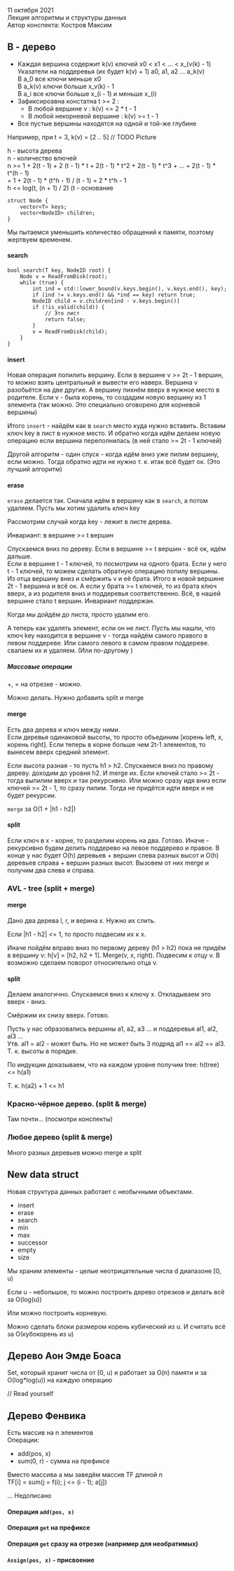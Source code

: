 11 октября 2021  
Лекция алгоритмы и структуры данных  
Автор конспекта: Костров Максим  


## B - дерево

- Каждая вершина содержит k(v) ключей x0 < x1 < ... < x_(v(k) - 1)  
Указатели на поддеревья (их будет k(v) + 1) a0, a1, a2 ... a_k(v)  
В a_0 все ключи меньше x0  
В a_k(v) ключи больше x_v(k) - 1  
В a_i все ключи больше x_(i - 1) и меньше x_(i)  
- Зафиксироавна констатна t >= 2 : 
	- В любой вершине v : k(v) <= 2 * t - 1
	- В любой некорневой вершине : k(v) >= t - 1
- Все пустые вершины находятся на одной и той-же глубине

Например, при t = 3, k(v) = [2 .. 5]
// TODO Picture

h - высота дерева  
n - количество влючей  
n >= 1 + 2(t - 1) + 2 (t - 1) * t + 2(t - 1) * t^2 + 2(t - 1) * t^3 + ... + 2(t - 1) * t^(h - 1)  
= 1 + 2(t - 1) * (t^h - 1) / (t - 1) = 2 * t^h - 1  
h <= log(t, (n + 1) / 2) (t - основание  

	struct Node {
		vector<T> keys;
		vector<NodeID> children;
	}

Мы пытаемся уменьшить количество обращений к памяти, поэтому жертвуем временем.  

#### search

	bool search(T key, NodeID root) {
		Node v = ReadFromDisk(root);
		while (true) {
			int ind = std::lower_bound(v.keys.begin(), v.keys.end(), key);
			if (ind != v.keys.end() && *ind == key) return true;
			NodeID child = v.children[ind - v.keys.begin()]
			if (!is_valid(child)) {
				// Это лист
				return false;
			}
			v = ReadFromDisk(child);
		}
	}

#### insert

Новая операция попилить вершину. Если в вершине v >= 2t - 1 вершин, то можно взять центральный и вывести его наверх. Вершина v разобьётся на две другие. А вершину пихнём вверх в нужное место в родителе. Если v - была корень, то создадим новую вершину из 1 элемента (так можно. Это специально оговорено для корневой вершины)

Итого `insert` - найдём как в `search` место куда нужно вставить. Вставим ключ key в лист в нужное место. И обратно когда идём делаем новую операцию если вершина переполнилась (в ней стало >= 2t - 1 ключей)

Другой алгоритм - один спуск - когда идём вниз уже пилим вершину, если можно. Тогда обратно идти не нужно т. к. итак всё будет ок. (Это лучший алгоритм)


#### erase

`erase` делается так. Сначала идём в вершину как в `search`, а потом удаляем.
Пусть мы хотим удалить ключ key

Рассмотрим случай когда key - лежит в листе дерева.

Инвариант: в вершине >= t вершин

Спускаемся вниз по дереву. Если в вершине >= t вершин - всё ок, идём дальше.  
Если в вершине t - 1 ключей, то посмотрим на одного брата. Если у него t - 1 ключей, то можем сделать обратную операцию попилу вершины. Из отца вершину вниз и смёржить v и её брата. Итого в новой вершине 2t - 1 вершина и всё ок.
А если у брата >= t ключей, то из брата ключ вверх, а из родителя вниз и поддеревья соответственно. Всё, в нашей вершине стало t вершин. Инвариант поддержан.  

Когда мы дойдём до листа, просто удалим его. 

А теперь как удалять элемент, если он не лист. Пусть мы нашли, что ключ key находится в вершине v - тогда найдём самого правого в левом поддереве. Или самого левого в самом правом поддереве. свапаем их и удаляем. (Или по-другому ) 

##### Массовые операции

+, = на отрезке - можно.

Можно делать. Нужно добавить split и merge

#### merge 

Есть два дерева и ключ между ними.  
Если деревья одинаковой высоты, то просто объединим [корень left, x, корень right]. Если теперь в корне больше чем 2t-1 элементов, то вынесем вверх средний элемент. 

Если высота разная - то пусть h1 > h2. Спускаемся вниз по правому дереву. доходим до уровня h2. И merge их. Если ключей стало >= 2t - тогда выпилим вверх и так рекурсивно. Или можно сразу идя вниз если ключей >= 2t - 1, то сразу пилим. Тогда не придётся идти вверх и не будет рекурсии.

`merge` за O(1 + |h1 - h2|)


#### split

Если ключ в x - корне, то разделим корень на два. Готово.
Иначе - рекурсивно будем делить поддерево на левое поддерево и правое. В конце у нас будет O(h) деревьев + вершин слева разных высот и O(h) деревьев справа + вершин разных высот. Вызовем от них merge и получим два слева и справа. 

### AVL - tree (split + merge)

#### merge

Дано два дерева l, r, и верина x. Нужно их слить.

Если |h1 - h2| <= 1, то просто подвесим их к x.

Иначе пойдём вправо вниз по первому дереву (h1 > h2) пока не придём в вершину v: h[v] = [h2, h2 + 1]. Merge(v, x, right). Подвесим к отцу v. B возможно сделаем поворот относительно отца v.

#### split

Делаем аналогично. Спускаемся вниз к ключу x. Откладываем это вверх - вниз.

Смёржим их снизу вверх. Готово.

Пусть у нас образовались вершины a1, a2, a3 ... и поддеревья al1, al2, al3 ...  
Утв. al1 = al2 - может быть. Но не может быть 3 подряд al1 == al2 == al3. Т. к. высоты в порядке.

По индукции доказываем, что на каждом уровне получим tree: h(tree) <= h(a1)

Т. к. h(a2) + 1 <= h1 

### Красно-чёрное дерево. (split & merge)

Там почти... (посмотри конспекты)

### Любое дерево (split & merge)

Много разных деревьев можно merge и split


## New data struct

Новая структура данных работает с необычными объектами.  

- insert  
- erase  
- search  
- min  
- max  
- successor  
- empty  
- size  

Мы храним элементы - целые неотрицательные числа d диапазоне [0, u)

Если u - небольшое, то можно построить дерево отрезков и делать всё за O(log(u))

Или можно построить корневую.

Можно сделать блоки размером корень кубический из u. И считать всё за O(кубокорень из u)

## Дерево Аон Эмде Боаса

Set, который хранит числа от [0, u) и работает за O(n) памяти и за O(log\*log(u)) на каждую операцию

// Read yourself

## Дерево Фенвика

Есть массив на n элементов  
Операции:  

- add(pos, x)
- sum(0, r) - сумма на префиксе

Вместо массива a мы заведём массив TF длиной n  
TF[i] = sum(j = f(i); j <= (i - 1); a[j])

... Недописано

#### Операция `add(pos, x)` 


#### Операция `get` на префиксе


#### Операция `get` сразу на отрезке (например для необратимых)


#### `Assign(pos, x)` - присвоение




